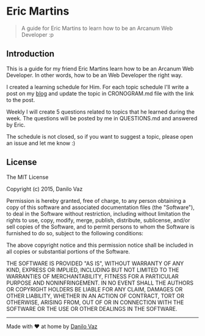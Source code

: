 # Eric Martins
>A guide for Eric Martins to learn how to be an Arcanum Web Developer :p

## Introduction

This is a guide for my friend Eric Martins learn how to be an Arcanum Web Developer. In other words, how to be an Web Developer the right way.

I created a learning schedule for Him. For each topic schedule I'll write a post on my [blog](http://danilovaz.github.io) and update the topic in CRONOGRAM.md file with the link to the post.

Weekly I will create 5 questions related to topics that he learned during the week. The questions will be posted by me in QUESTIONS.md and answered by Eric.

The schedule is not closed, so if you want to suggest a topic, please open an issue and let me know :)

## License

The MIT License

Copyright (c) 2015, Danilo Vaz

Permission is hereby granted, free of charge, to any person
obtaining a copy of this software and associated documentation
files (the "Software"), to deal in the Software without
restriction, including without limitation the rights to use,
copy, modify, merge, publish, distribute, sublicense, and/or sell
copies of the Software, and to permit persons to whom the
Software is furnished to do so, subject to the following
conditions:

The above copyright notice and this permission notice shall be
included in all copies or substantial portions of the Software.

THE SOFTWARE IS PROVIDED "AS IS", WITHOUT WARRANTY OF ANY KIND,
EXPRESS OR IMPLIED, INCLUDING BUT NOT LIMITED TO THE WARRANTIES
OF MERCHANTABILITY, FITNESS FOR A PARTICULAR PURPOSE AND
NONINFRINGEMENT. IN NO EVENT SHALL THE AUTHORS OR COPYRIGHT
HOLDERS BE LIABLE FOR ANY CLAIM, DAMAGES OR OTHER LIABILITY,
WHETHER IN AN ACTION OF CONTRACT, TORT OR OTHERWISE, ARISING
FROM, OUT OF OR IN CONNECTION WITH THE SOFTWARE OR THE USE OR
OTHER DEALINGS IN THE SOFTWARE.

---

Made with :heart: at home by [Danilo Vaz](https://github.com/danilovaz)

